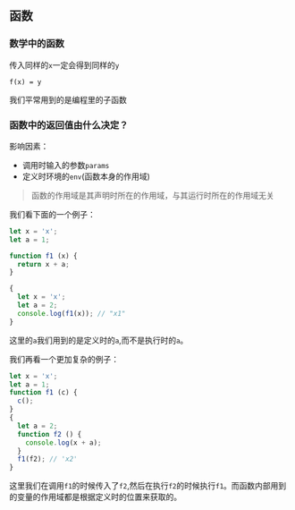 ## 函数

### 数学中的函数
传入同样的`x`一定会得到同样的`y`

`f(x) = y`

我们平常用到的是编程里的子函数

### 函数中的返回值由什么决定？
影响因素：  
* 调用时输入的参数`params`
* 定义时环境的`env`(函数本身的作用域)

> 函数的作用域是其声明时所在的作用域，与其运行时所在的作用域无关

我们看下面的一个例子：  
```js
let x = 'x';
let a = 1;

function f1 (x) {
  return x + a;
}

{
  let x = 'x';
  let a = 2;
  console.log(f1(x)); // "x1"
}
```
这里的`a`我们用到的是定义时的`a`,而不是执行时的`a`。

我们再看一个更加复杂的例子：  
```js
let x = 'x';
let a = 1;
function f1 (c) {
  c();
}
{
  let a = 2;
  function f2 () {
    console.log(x + a);
  }
  f1(f2); // 'x2'
}
```
这里我们在调用`f1`的时候传入了`f2`,然后在执行`f2`的时候执行`f1`。而函数内部用到的变量的作用域都是根据定义时的位置来获取的。



